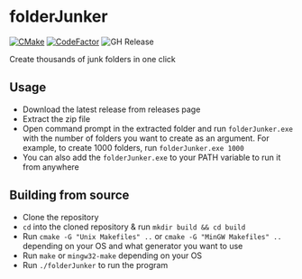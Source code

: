 # folderJunker

[![CMake](https://github.com/Abir-Tx/folderJunker/actions/workflows/cmake.yml/badge.svg)](https://github.com/Abir-Tx/folderJunker/actions/workflows/cmake.yml) [![CodeFactor](https://www.codefactor.io/repository/github/abir-tx/folderjunker/badge)](https://www.codefactor.io/repository/github/abir-tx/folderjunker) ![GH Release](https://img.shields.io/github/v/release/Abir-Tx/folderJunker?label=Release)

Create thousands of junk folders in one click

## Usage

- Download the latest release from releases page
- Extract the zip file
- Open command prompt in the extracted folder and run `folderJunker.exe` with the number of folders you want to create as an argument. For example, to create 1000 folders, run `folderJunker.exe 1000`
- You can also add the `folderJunker.exe` to your PATH variable to run it from anywhere

## Building from source

- Clone the repository
- `cd` into the cloned repository & run `mkdir build && cd build`
- Run `cmake -G "Unix Makefiles" ..` or `cmake -G "MinGW Makefiles" ..` depending on your OS and what generator you want to use
- Run `make` or `mingw32-make` depending on your OS
- Run `./folderJunker` to run the program
